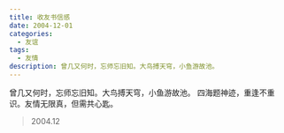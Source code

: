 ```yaml
---
title: 收友书信感
date: 2004-12-01
categories:
  - 友谊
tags:
  - 友情
description: 曾几又何时，忘师忘旧知。大鸟搏天穹，小鱼游故池。
---
```


曾几又何时，忘师忘旧知。大鸟搏天穹，小鱼游故池。
四海题神迹，重逢不重识。友情无限真，但需共心匙。

> 2004.12